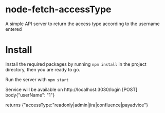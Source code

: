 # node-fetch-accessType
A simple API server to return the access type according to the username entered


# Install
Install the required packages by running  `npm install` in the project 
directory, then you are ready to go.

Run the server with `npm start`

Service will be available on http://localhost:3030/login [POST] body{"userName": "1"}

returns {"accessType:"readonly|admin|jira|confluence|payadvice"}
